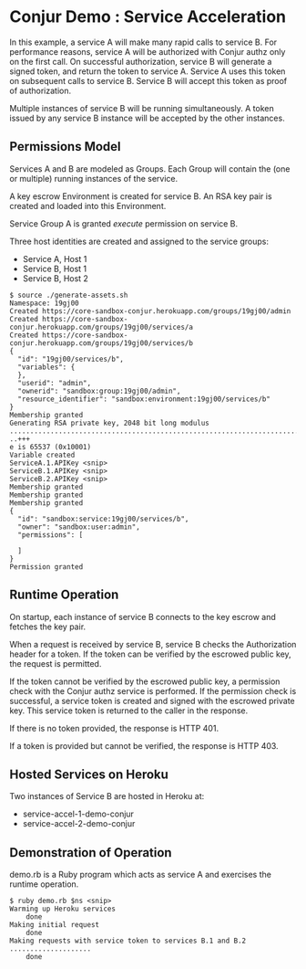 Conjur Demo : Service Acceleration
=========================

In this example, a service A will make many rapid calls to service B. 
For performance reasons, service A will be authorized with Conjur authz
only on the first call. On successful authorization, service B will generate
a signed token, and return the token to service A. Service A uses this token
on subsequent calls to service B. Service B will accept this token as proof
of authorization. 

Multiple instances of service B will be running simultaneously. A token
issued by any service B instance will be accepted by the other instances.

## Permissions Model

Services A and B are modeled as Groups. Each Group will contain the
(one or multiple) running instances of the service.

A key escrow Environment is created for service B. An RSA key pair is 
created and loaded into this Environment. 

Service Group A is granted *execute* permission on service B. 

Three host identities are created and assigned to the service groups:

* Service A, Host 1
* Service B, Host 1
* Service B, Host 2

```
$ source ./generate-assets.sh 
Namespace: 19gj00
Created https://core-sandbox-conjur.herokuapp.com/groups/19gj00/admin
Created https://core-sandbox-conjur.herokuapp.com/groups/19gj00/services/a
Created https://core-sandbox-conjur.herokuapp.com/groups/19gj00/services/b
{
  "id": "19gj00/services/b",
  "variables": {
  },
  "userid": "admin",
  "ownerid": "sandbox:group:19gj00/admin",
  "resource_identifier": "sandbox:environment:19gj00/services/b"
}
Membership granted
Generating RSA private key, 2048 bit long modulus
.........................................................................................+++
..+++
e is 65537 (0x10001)
Variable created
ServiceA.1.APIKey <snip>
ServiceB.1.APIKey <snip>
ServiceB.2.APIKey <snip>
Membership granted
Membership granted
Membership granted
{
  "id": "sandbox:service:19gj00/services/b",
  "owner": "sandbox:user:admin",
  "permissions": [

  ]
}
Permission granted
```

## Runtime Operation

On startup, each instance of service B connects to the key escrow and 
fetches the key pair. 

When a request is received by service B, service B checks the Authorization
header for a token. If the token can be verified by the escrowed public key,
the request is permitted.

If the token cannot be verified by the escrowed public key, a permission
check with the Conjur authz service is performed. If the permission check
is successful, a service token is created and signed with the escrowed private
key. This service token is returned to the caller in the response.

If there is no token provided, the response is HTTP 401.

If a token is provided but cannot be verified, the response is HTTP 403.

## Hosted Services on Heroku

Two instances of Service B are hosted in Heroku at:

* service-accel-1-demo-conjur
* service-accel-2-demo-conjur

## Demonstration of Operation

demo.rb is a Ruby program which acts as service A and exercises the runtime
operation.

```
$ ruby demo.rb $ns <snip>
Warming up Heroku services
	done
Making initial request
	done
Making requests with service token to services B.1 and B.2
....................
	done
```
